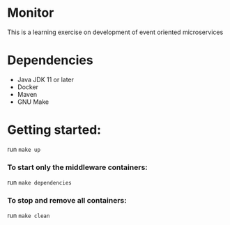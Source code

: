 # Monitor
This is a learning exercise on development of event oriented microservices

# Dependencies
- Java JDK 11 or later
- Docker
- Maven
- GNU Make

# Getting started:
run `make up`

### To start only the middleware containers:
run `make dependencies`

### To stop and remove all containers:
run `make clean` 